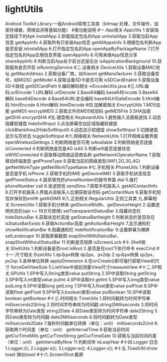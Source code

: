 # lightUtils
Android Toolkit Library:一组Android常用工具类（bitmap 处理，文件操作，加密存储器，网络监测等基础功能）
#类功能说明
#一.App相关:AppUtils
1.安装指定路径下的Apk installApp
2.卸载指定包名的App uninstallApp
3.获取当前App信息 getAppInfo
4.获取所有已安装App信息 getAllAppsInfo
5.根据包名判断App是否安装 isInstallApp
6.打开指定包名的App openAppByPackageName
7.打开指定包名的App应用信息界面 openAppInfo
8.可用来做App信息分享 shareAppInfo
9.判断当前App处于前台还是后台 isApplicationBackground
10.获取服务是否开启 isRunningService
#二.设备相关:DeviceUtils
1.获取设备MAC地址 getMacAddress
2.获取设备厂商，如Xiaomi getManufacturer
3.获取设备型号，如MI2SC getModel
4.获取设备SD卡是否可用 isSDCardEnable
5.获取设备SD卡路径 getSDCardPath
6.编码解码相关→EncodeUtils.java
#三.URL编码:urlEncode
1.URL解码 urlDecode
2.Base64编码 base64Encode
3.Base64解码 base64Decode
4.Base64URL安全编码 base64UrlSafeEncode
5.Html编码 htmlEncode
6.Html解码 htmlDecode
#四.加解密相关:EncryptUtils
1.MD5加密 getMD5 encryptMD5
2.获取文件的MD5校验码 getMD5File
3.SHA加密 getSHA encryptSHA
#五.键盘相关:KeyboardUtils
1.避免输入法面板遮挡
2.动态隐藏软键盘 hideSoftInput
3.点击屏幕空白区域隐藏软键盘clickBlankArea2HideSoftInput0
4.动态显示软键盘 showSoftInput
5.切换键盘显示与否状态 toggleSoftInput
#六.网络相关:NetworkUtils
1.打开网络设置界面 openWirelessSettings
2.判断网络是否可用 isAvailable
3.判断网络是否连接 isConnected
4.判断网络是否是4G is4G
5.判断wifi是否连接状态 isWifiConnected
6.获取移动网络运营商名称 getNetworkOperatorName
7.获取移动终端类型 getPhoneType
8.获取当前的网络类型(WIFI,2G,3G,4G) getNetWorkType getNetWorkTypeName
#七.手机相关:PhoneUtils
1.判断设备是否是手机 isPhone
2.获取手机的IMIE getDeviceIMEI
3.获取手机状态信息 getPhoneStatus
4.跳至填充好phoneNumber的拨号界面 dial
5.拨打phoneNumber call
6.发送短信 sendSms
7.获取手机联系人 getAllContactInfo
8.打开手机联系人界面点击联系人后便获取该号码 getContantNum
9.获取手机短信并保存到xml中 getAllSMS
#八.正则相关:RegularUtils
正则工具类
九.屏幕相关:ScreenUtils
1.获取手机分辨率 getDeviceWidth、getDeviceHeight
2.设置透明状态栏(api >= 19方可使用) setTransparentStatusBar
3.隐藏状态栏hideStatusBar
4.获取状态栏高度 getStatusBarHeight
5.判断状态栏是否存在 isStatusBarExists
6.获取ActionBar高度 getActionBarHeight
7.显示通知栏 showNotificationBar
8.隐藏通知栏 hideNotificationBar
9.设置屏幕为横屏setLandscape
10.获取屏幕截图 snapShotWithStatusBar、snapShotWithoutStatusBar
11.判断是否锁屏 isScreenLock
#十.Shell相关:ShellUtils
1.判断设备是否root isRoot
2.是否是在root下执行命令 execCmd
#十一.尺寸相关:SizeUtils
1.dp与px转换 dp2px、px2dp
2.sp与px转换 sp2px、px2sp
3.各种单位转换 applyDimension
4.在onCreate()即可强行获取View的尺寸 forceGetViewSize
5.ListView中提前测量View尺寸measureView
#十二.SP相关:SPUtils
1.SP中写入String类型value putString
2.SP中读取String getString
3.SP中写入int类型value putInt
4.SP中读取int getInt
5.SP中写入long类型value putLong
6.SP中读取long getLong
7.SP中写入float类型value putFloat
8.SP中读取float getFloat
9.SP中写入boolean类型value putBoolean
10.SP中读取boolean getBoolean
#十三.时间相关:TimeUtils
1.将时间戳转为时间字符串 milliseconds2String
2.将时间字符串转为时间戳 string2Milliseconds
3.将时间字符串转为Date类型 string2Date
4.将Date类型转为时间字符串 date2String
5.将Date类型转为时间戳 date2Milliseconds
6.将时间戳转为Date类型 milliseconds2Date
7.毫秒时间戳单位转换（单位：unit） milliseconds2Unit
8.获取两个时间差（单位：unit） getIntervalTime
9.获取当前时间 getCurTimeMills getCurTimeString getCurTimeDate
10.获取与当前时间的差（单位：unit） getIntervalByNow
11.判断闰年 isLeapYear
#十四.Logger:日志
1.Logger.i();
2.Logger.e();
3.Logger.w();
4.Logger.v();
#十五.ToastUtil:show toast
弹出toast
#十六.ScreenShot:截屏
